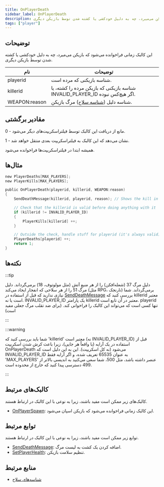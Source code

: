 ```yaml
---
title: OnPlayerDeath
sidebar_label: OnPlayerDeath
description: این کالبک زمانی فراخوانده می‌شود که بازیکن می‌میرد، چه به دلیل خودکشی یا کشته شدن توسط بازیکن دیگری.
tags: ["player"]
---
```


## توضیحات

این کالبک زمانی فراخوانده می‌شود که بازیکن می‌میرد، چه به دلیل خودکشی یا کشته شدن توسط بازیکن دیگری.

| نام          | توضیحات                                                                                   |
| ------------- | --------------------------------------------------------------------------------------------- |
| playerid      | شناسه بازیکنی که مرده است.                                                               |
| killerid      | شناسه بازیکنی که بازیکن مرده را کشته، یا INVALID_PLAYER_ID اگر هیچ‌کس نبوده. |
| WEAPON:reason | شناسه دلیل ([شناسه سلاح](../resources/weaponids)) مرگ بازیکن.            |

## مقادیر برگشتی

0 - مانع از دریافت این کالبک توسط فیلتراسکریپت‌های دیگر می‌شود.

1 - نشان می‌دهد که این کالبک به فیلتراسکریپت بعدی منتقل خواهد شد.

همیشه ابتدا در فیلتراسکریپت‌ها فراخوانده می‌شود.

## مثال‌ها

```c
new PlayerDeaths[MAX_PLAYERS];
new PlayerKills[MAX_PLAYERS];

public OnPlayerDeath(playerid, killerid, WEAPON:reason)
{
    SendDeathMessage(killerid, playerid, reason); // Shows the kill in the killfeed

    // Check that the killerid is valid before doing anything with it
    if (killerid != INVALID_PLAYER_ID)
    {
        PlayerKills[killerid] ++;
    }

    // Outside the check, handle stuff for playerid (it's always valid)
    PlayerDeaths[playerid] ++;
    return 1;
}
```

## نکته‌ها

:::tip

دلیل مرگ 37 (شعله‌افکن) را از هر منبع آتش (مثل مولوتوف، 18) برمی‌گرداند. دلیل مرگ 51 را از هر سلاحی که انفجار ایجاد می‌کند (مثل RPG، نارنجک) برمی‌گرداند. شما نیازی ندارید که قبل از استفاده در [SendDeathMessage](../functions/SendDeathMessage) بررسی کنید که killerid معتبر است یا نه. INVALID_PLAYER_ID یک پارامتر killerid معتبر در آن تابع است. playerid تنها کسی است که می‌تواند این کالبک را فراخوانی کند. (برای ضد تقلب مرگ جعلی مفید است)

:::

:::warning

شما باید بررسی کنید که 'killerid' معتبر است (نه INVALID_PLAYER_ID) قبل از استفاده در یک آرایه (یا واقعاً هر جایی)، زیرا باعث کرش شدن اسکریپت OnPlayerDeath می‌شود (نه کل اسکریپت). این به این دلیل است که INVALID_PLAYER_ID به عنوان 65535 تعریف شده، و اگر آرایه فقط 'MAX_PLAYERS' عنصر داشته باشد، مثل 500، شما سعی می‌کنید به اندیسی بالاتر از 499 دسترسی پیدا کنید که خارج از محدوده است.

:::

## کالبک‌های مرتبط

کالبک‌های زیر ممکن است مفید باشند، زیرا به نوعی با این کالبک در ارتباط هستند.

- [OnPlayerSpawn](OnPlayerSpawn): این کالبک زمانی فراخوانده می‌شود که بازیکن اسپان می‌شود.

## توابع مرتبط

توابع زیر ممکن است مفید باشند، زیرا به نوعی با این کالبک در ارتباط هستند.

- [SendDeathMessage](../functions/SendDeathMessage): اضافه کردن یک کشت به لیست مرگ.
- [SetPlayerHealth](../functions/SetPlayerHealth): تنظیم سلامت بازیکن.

## منابع مرتبط

- [شناسه‌های سلاح](../resources/weaponids)